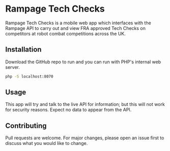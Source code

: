 # Rampage Tech Checks

Rampage Tech Checks is a mobile web app which interfaces with the Rampage API to carry out and view FRA approved Tech Checks on competitors at robot combat competitions across the UK.

## Installation

Download the GitHub repo to run and you can run with PHP's internal web server.

```bash
php -S localhost:8070
```

## Usage

This app will try and talk to the live API for information; but this will not work for security reasons. Expect no data to appear from the API.


## Contributing
Pull requests are welcome. For major changes, please open an issue first to discuss what you would like to change.